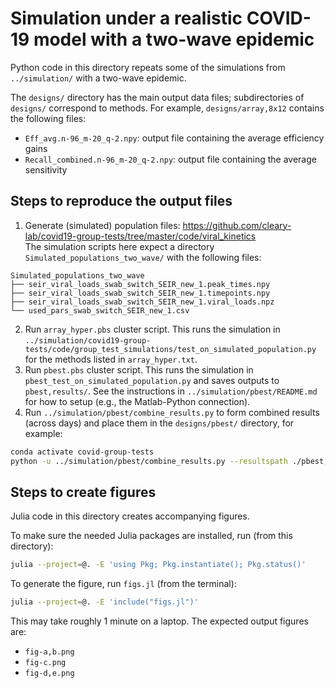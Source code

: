 # Simulation under a realistic COVID-19 model with a two-wave epidemic

Python code in this directory repeats some of the simulations from `../simulation/`
with a two-wave epidemic.

The `designs/` directory has the main output data files;
subdirectories of `designs/` correspond to methods.
For example, `designs/array,8x12` contains the following files:
+ `Eff_avg.n-96_m-20_q-2.npy`: output file containing the average efficiency gains
+ `Recall_combined.n-96_m-20_q-2.npy`: output file containing the average sensitivity

## Steps to reproduce the output files

1. Generate (simulated) population files: https://github.com/cleary-lab/covid19-group-tests/tree/master/code/viral_kinetics  
The simulation scripts here expect a directory `Simulated_populations_two_wave/`
with the following files:
```
Simulated_populations_two_wave
├── seir_viral_loads_swab_switch_SEIR_new_1.peak_times.npy
├── seir_viral_loads_swab_switch_SEIR_new_1.timepoints.npy
├── seir_viral_loads_swab_switch_SEIR_new_1.viral_loads.npz
└── used_pars_swab_switch_SEIR_new_1.csv
```
2. Run `array_hyper.pbs` cluster script.
This runs the simulation in `../simulation/covid19-group-tests/code/group_test_simulations/test_on_simulated_population.py` for the methods listed in `array_hyper.txt`.
3. Run `pbest.pbs` cluster script.
This runs the simulation in `pbest_test_on_simulated_population.py` and saves outputs to `pbest,results/`.
See the instructions in `../simulation/pbest/README.md` for how to setup (e.g., the Matlab-Python connection).
4. Run `../simulation/pbest/combine_results.py` to form combined results (across days) and place them in the `designs/pbest/` directory, for example:
```bash
conda activate covid-group-tests
python -u ../simulation/pbest/combine_results.py --resultspath ./pbest,results --savepath ./designs/pbest/ --start-time 10 --end-time 200
```

## Steps to create figures

Julia code in this directory creates accompanying figures.

To make sure the needed Julia packages are installed, run (from this directory):

```bash
julia --project=@. -E 'using Pkg; Pkg.instantiate(); Pkg.status()'
```

To generate the figure, run `figs.jl` (from the terminal):
```bash
julia --project=@. -E 'include("figs.jl")'
```
This may take roughly 1 minute on a laptop.
The expected output figures are:
+ `fig-a,b.png`
+ `fig-c.png`
+ `fig-d,e.png`


